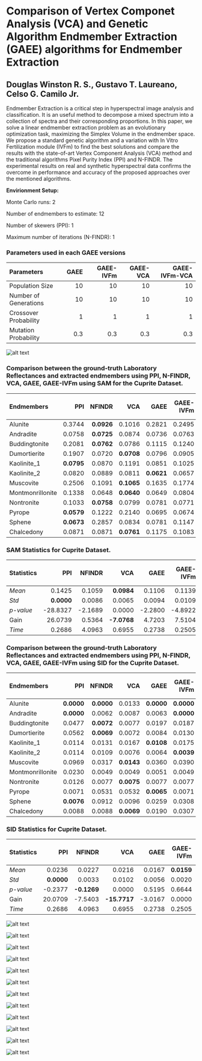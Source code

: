 # Comparison of Vertex Componet Analysis (VCA) and Genetic Algorithm Endmember Extraction (GAEE) algorithms for Endmember Extraction

## Douglas Winston R. S., Gustavo T. Laureano, Celso G. Camilo Jr.

Endmember Extraction is a critical step in hyperspectral image analysis and classification. It is an useful method to decompose a mixed spectrum into a collection of spectra and their corresponding proportions. In this paper, we solve a linear endmember extraction problem as an evolutionary optimization task, maximizing the Simplex Volume in the endmember space. We propose a standard genetic algorithm and a variation with In Vitro Fertilization module (IVFm) to find the best solutions and compare the results with the state-of-art Vertex Component Analysis (VCA) method and the traditional algorithms Pixel Purity Index (PPI) and N-FINDR. The experimental results on real and synthetic hyperspectral data confirms the overcome in performance and accuracy of the proposed approaches over the mentioned algorithms.

**Envirionment Setup:**

Monte Carlo runs: 2 

Number of endmembers to estimate: 12 

Number of skewers (PPI): 1 

Maximum number of iterations (N-FINDR): 1 

### Parameters used in each GAEE versions

| Parameters            |   GAEE |   GAEE-IVFm |   GAEE-VCA |   GAEE-IVFm-VCA |
|:----------------------|-------:|------------:|-----------:|----------------:|
| Population Size       |   10   |        10   |       10   |            10   |
| Number of Generations |   10   |        10   |       10   |            10   |
| Crossover Probability |    1   |         1   |        1   |             1   |
| Mutation Probability  |    0.3 |         0.3 |        0.3 |             0.3 |

![alt text](./IMAGES/Convergence.png)

### Comparison between the ground-truth Laboratory Reflectances and extracted endmembers using PPI, N-FINDR, VCA, GAEE, GAEE-IVFm using SAM for the Cuprite Dataset.

| Endmembers       |    PPI |   NFINDR |    VCA |   GAEE |   GAEE-IVFm |   GAEE-VCA |   GAEE-IVFm-VCA |
|:-----------------|-------:|---------:|-------:|-------:|------------:|-----------:|----------------:|
| Alunite          | 0.3744 |   **0.0926** | 0.1016 | 0.2821 |      0.2495 |     0.2154 |          0.1433 |
| Andradite        | 0.0758 |   **0.0725** | 0.0874 | 0.0736 |      0.0763 |     0.0796 |          0.0832 |
| Buddingtonite    | 0.2081 |   **0.0762** | 0.0786 | 0.1115 |      0.1240 |     **0.0762** |          **0.0762** |
| Dumortierite     | 0.1907 |   0.0720 | **0.0708** | 0.0796 |      0.0905 |     0.1007 |          0.0721 |
| Kaolinite_1      | **0.0795** |   0.0870 | 0.1191 | 0.0851 |      0.1025 |     0.1242 |          0.1556 |
| Kaolinite_2      | 0.0820 |   0.0889 | 0.0811 | **0.0621** |      0.0657 |     0.0679 |          0.0886 |
| Muscovite        | 0.2506 |   0.1091 | **0.1065** | 0.1635 |      0.1774 |     0.1454 |          0.1211 |
| Montmonrillonite | 0.1338 |   0.0648 | **0.0640** | 0.0649 |      0.0804 |     0.0653 |          0.0646 |
| Nontronite       | 0.1033 |   **0.0758** | 0.0799 | 0.0781 |      0.0771 |     0.0820 |          0.0771 |
| Pyrope           | **0.0579** |   0.1222 | 0.2140 | 0.0695 |      0.0674 |     0.0616 |          0.2310 |
| Sphene           | **0.0673** |   0.2857 | 0.0834 | 0.0781 |      0.1147 |     0.0698 |          0.0698 |
| Chalcedony       | 0.0871 |   0.0871 | **0.0761** | 0.1175 |      0.1083 |     0.0765 |          0.0765 |

### SAM Statistics for Cuprite Dataset. 

| Statistics   |      PPI |   NFINDR |     VCA |    GAEE |   GAEE-IVFm |   GAEE-VCA |   GAEE-IVFm-VCA |
|:-------------|---------:|---------:|--------:|--------:|------------:|-----------:|----------------:|
| _Mean_       |   0.1425 |   0.1059 |  **0.0984** |  0.1106 |      0.1139 |     0.1054 |          0.1054 |
| _Std_        |   **0.0000** |   0.0086 |  0.0065 |  0.0094 |      0.0109 |     0.0131 |          0.0142 |
| _p-value_    | -28.8327 |  -2.1689 |  0.0000 | -2.2800 |     -4.8922 |    **-0.8218** |         -4.3537 |
| Gain         |  26.0739 |   0.5364 | **-7.0768** |  4.7203 |      7.5104 |     0.0000 |          0.0460 |
| _Time_       |   0.2686 |   4.0963 |  0.6955 |  0.2738 |      0.2505 |     0.2393 |          **0.2325** |

### Comparison between the ground-truth Laboratory Reflectances and extracted endmembers using PPI, N-FINDR, VCA, GAEE, GAEE-IVFm using SID for the Cuprite Dataset.

| Endmembers       |    PPI |   NFINDR |    VCA |   GAEE |   GAEE-IVFm |   GAEE-VCA |   GAEE-IVFm-VCA |
|:-----------------|-------:|---------:|-------:|-------:|------------:|-----------:|----------------:|
| Alunite          | **0.0000** |   **0.0000** | 0.0133 | **0.0000** |      **0.0000** |     **0.0000** |          **0.0000** |
| Andradite        | **0.0000** |   0.0062 | 0.0087 | 0.0063 |      **0.0000** |     0.0085 |          0.0119 |
| Buddingtonite    | 0.0477 |   **0.0072** | 0.0077 | 0.0197 |      0.0187 |     **0.0072** |          **0.0072** |
| Dumortierite     | 0.0562 |   **0.0069** | 0.0072 | 0.0084 |      0.0130 |     0.0151 |          0.0075 |
| Kaolinite_1      | 0.0114 |   0.0131 | 0.0167 | **0.0108** |      0.0175 |     0.0181 |          0.0256 |
| Kaolinite_2      | 0.0114 |   0.0109 | 0.0076 | 0.0064 |      **0.0039** |     0.0053 |          0.0078 |
| Muscovite        | 0.0969 |   0.0317 | **0.0143** | 0.0360 |      0.0390 |     0.0429 |          0.0313 |
| Montmonrillonite | 0.0230 |   0.0049 | 0.0049 | 0.0051 |      0.0049 |     0.0049 |          **0.0047** |
| Nontronite       | 0.0126 |   0.0077 | **0.0075** | 0.0077 |      0.0077 |     0.0094 |          0.0155 |
| Pyrope           | 0.0071 |   0.0531 | 0.0532 | **0.0065** |      0.0071 |     0.0071 |          0.0740 |
| Sphene           | **0.0076** |   0.0912 | 0.0096 | 0.0259 |      0.0308 |     0.0093 |          0.0093 |
| Chalcedony       | 0.0088 |   0.0088 | **0.0069** | 0.0190 |      0.0307 |     0.0070 |          0.0070 |

### SID Statistics for Cuprite Dataset. 

| Statistics   |     PPI |   NFINDR |      VCA |    GAEE |   GAEE-IVFm |   GAEE-VCA |   GAEE-IVFm-VCA |
|:-------------|--------:|---------:|---------:|--------:|------------:|-----------:|----------------:|
| _Mean_       |  0.0236 |   0.0227 |   0.0216 |  0.0167 |      **0.0159** |     0.0164 |          0.0170 |
| _Std_        |  **0.0000** |   0.0033 |   0.0102 |  0.0056 |      0.0020 |     0.0072 |          0.0026 |
| _p-value_    | -0.2377 |  **-0.1269** |   0.0000 |  0.5195 |      0.6644 |     0.5181 |          0.5412 |
| Gain         | 20.0709 |  -7.5403 | **-15.7717** | -3.0167 |      0.0000 |    -8.1203 |         -8.0706 |
| _Time_       |  0.2686 |   4.0963 |   0.6955 |  0.2738 |      0.2505 |     0.2393 |          **0.2325** |

![alt text](./IMAGES/Alunite_Endmember.png)

![alt text](./IMAGES/Andradite_Endmember.png)

![alt text](./IMAGES/Buddingtonite_Endmember.png)

![alt text](./IMAGES/Dumortierite_Endmember.png)

![alt text](./IMAGES/Kaolinite_1_Endmember.png)

![alt text](./IMAGES/Kaolinite_2_Endmember.png)

![alt text](./IMAGES/Muscovite_Endmember.png)

![alt text](./IMAGES/Montmonrillonite_Endmember.png)

![alt text](./IMAGES/Nontronite_Endmember.png)

![alt text](./IMAGES/Pyrope_Endmember.png)

![alt text](./IMAGES/Sphene_Endmember.png)

![alt text](./IMAGES/Chalcedony_Endmember.png)

